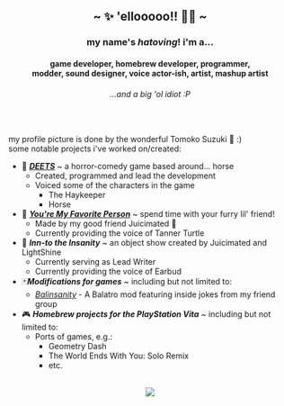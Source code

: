 <h2 align="center">~ ✨ 'ellooooo!! 💃✨ ~</h2>
<h3 align="center">my name's <em><strong>hatoving</strong></em>! i'm a...</h3>

<h4 align="center">game developer, homebrew developer, programmer,<br>
modder, sound designer, voice actor-ish, artist, mashup artist</h4>
<h6 align="center"> ...and a big 'ol idiot :P</h6><br>

my profile picture is done by the wonderful Tomoko Suzuki  💖 :)<br>
some notable projects i've worked on/created:
- 🐴 <em><strong>[DEETS](https://www.newgrounds.com/portal/view/977539)</strong></em> ~ a horror-comedy game based around... horse
  - Created, programmed and lead the development
  - Voiced some of the characters in the game
    - The Haykeeper
    - Horse<br>
- 🌷 <em><strong>[You're My Favorite Person](https://store.steampowered.com/app/3866380/Youre_My_Favorite_Person/)</strong></em> ~ spend time with your furry lil' friend!
  - Made by my good friend Juicimated 🧡
  - Currently providing the voice of Tanner Turtle<br>
- 🌮 <em><strong>Inn-to the Insanity</strong></em> ~ an object show created by Juicimated and LightShine
  - Currently serving as Lead Writer
  - Currently providing the voice of Earbud<br>
- 🃏<em><strong>Modifications for games</strong></em> ~ including but not limited to:
  - _[Balinsanity](https://github.com/hatoving/btti)_ - A Balatro mod featuring inside jokes from my friend group<br>
- 🎮 <em><strong>Homebrew projects for the PlayStation Vita</strong></em> ~ including but not limited to:
  - Ports of games, e.g.:
    - Geometry Dash
    - The World Ends With You: Solo Remix
    - etc.<br><br>
<p align="center"> <img src="https://komarev.com/ghpvc/?username=hatoving&color=red&style=flat" /> </p>
